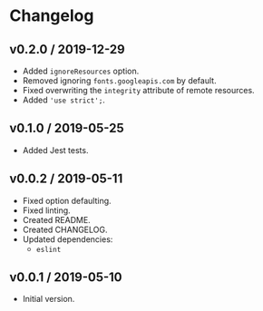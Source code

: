 # Changelog

## v0.2.0 / 2019-12-29

- Added `ignoreResources` option.
- Removed ignoring `fonts.googleapis.com` by default.
- Fixed overwriting the `integrity` attribute of remote resources.
- Added `'use strict';`.

## v0.1.0 / 2019-05-25

- Added Jest tests.

## v0.0.2 / 2019-05-11

- Fixed option defaulting.
- Fixed linting.
- Created README.
- Created CHANGELOG.
- Updated dependencies:
  - `eslint`

## v0.0.1 / 2019-05-10

- Initial version.

